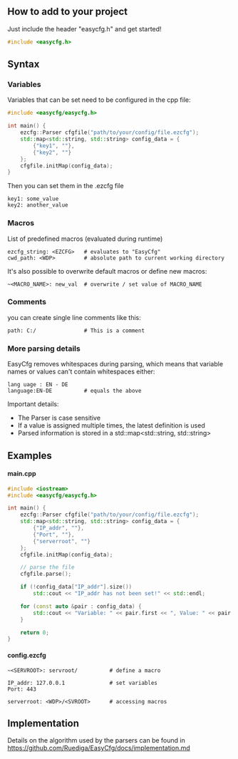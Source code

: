 ## How to add to your project

Just include the header "easycfg.h" and get started!

```cpp
#include <easycfg.h>
```

## Syntax

### Variables

Variables that can be set need to be configured in the cpp file:

```cpp
#include <easycfg/easycfg.h>

int main() {
    ezcfg::Parser cfgfile("path/to/your/config/file.ezcfg");
    std::map<std::string, std::string> config_data = {
        {"key1", ""},
        {"key2", ""}
    };
    cfgfile.initMap(config_data);
}
```

Then you can set them in the .ezcfg file

```
key1: some_value
key2: another_value
```

### Macros

List of predefined macros (evaluated during runtime)

```
ezcfg_string: <EZCFG>   # evaluates to "EasyCfg"
cwd_path: <WDP>         # absolute path to current working directory
```

It's also possible to overwrite default macros or define new macros:

```
~<MACRO_NAME>: new_val  # overwrite / set value of MACRO_NAME
```

### Comments

you can create single line comments like this:

```
path: C:/               # This is a comment
```

### More parsing details
EasyCfg removes whitespaces during parsing, which means that variable names or values can't contain whitespaces either:

```
lang uage : EN - DE
language:EN-DE          # equals the above
```

Important details:
- The Parser is case sensitive
- If a value is assigned multiple times, the latest definition is used
- Parsed information is stored in a std::map<std::string, std::string>

## Examples

#### main.cpp
```cpp
#include <iostream>
#include <easycfg/easycfg.h>

int main() {
    ezcfg::Parser cfgfile("path/to/your/config/file.ezcfg");
    std::map<std::string, std::string> config_data = {
        {"IP_addr", ""},
        {"Port", ""},
        {"serverroot", ""}
    };
    cfgfile.initMap(config_data);

    // parse the file
    cfgfile.parse();

    if (!config_data["IP_addr"].size())
        std::cout << "IP_addr has not been set!" << std::endl;

    for (const auto &pair : config_data) {
        std::cout << "Variable: " << pair.first << ", Value: " << pair.second << std::endl;
    }

    return 0;
}
```

#### config.ezcfg
```
~<SERVROOT>: servroot/          # define a macro

IP_addr: 127.0.0.1              # set variables
Port: 443

serverroot: <WDP>/<SVROOT>      # accessing macros
```


## Implementation

Details on the algorithm used by the parsers can be found in https://github.com/Ruediga/EasyCfg/docs/implementation.md